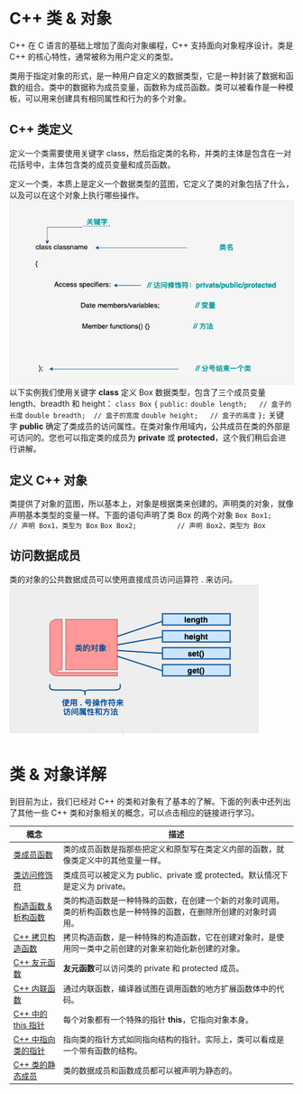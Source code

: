 # C++ 类 & 对象

C++ 在 C 语言的基础上增加了面向对象编程，C++ 支持面向对象程序设计。类是 C++ 的核心特性，通常被称为用户定义的类型。

类用于指定对象的形式，是一种用户自定义的数据类型，它是一种封装了数据和函数的组合。类中的数据称为成员变量，函数称为成员函数。类可以被看作是一种模板，可以用来创建具有相同属性和行为的多个对象。

## C++ 类定义

定义一个类需要使用关键字 class，然后指定类的名称，并类的主体是包含在一对花括号中，主体包含类的成员变量和成员函数。

定义一个类，本质上是定义一个数据类型的蓝图，它定义了类的对象包括了什么，以及可以在这个对象上执行哪些操作。![](../../resources/Pasted%20image%2020250401165929.png)以下实例我们使用关键字 **class** 定义 Box 数据类型，包含了三个成员变量 length、breadth 和 height：
`class Box`
`{`
   `public:`
      `double length;   // 盒子的长度`
      `double breadth;  // 盒子的宽度`
      `double height;   // 盒子的高度`
`};`
关键字 **public** 确定了类成员的访问属性。在类对象作用域内，公共成员在类的外部是可访问的。您也可以指定类的成员为 **private** 或 **protected**，这个我们稍后会进行讲解。

## 定义 C++ 对象

类提供了对象的蓝图，所以基本上，对象是根据类来创建的。声明类的对象，就像声明基本类型的变量一样。下面的语句声明了类 Box 的两个对象
`Box Box1;          // 声明 Box1，类型为 Box`
`Box Box2;          // 声明 Box2，类型为 Box`

## 访问数据成员

类的对象的公共数据成员可以使用直接成员访问运算符 . 来访问。
![](../../resources/Pasted%20image%2020250401170113.png)
# 类 & 对象详解

到目前为止，我们已经对 C++ 的类和对象有了基本的了解。下面的列表中还列出了其他一些 C++ 类和对象相关的概念，可以点击相应的链接进行学习。

|概念|描述|
|---|---|
|[类成员函数](https://www.runoob.com/cplusplus/cpp-class-member-functions.html "C++ 类成员函数")|类的成员函数是指那些把定义和原型写在类定义内部的函数，就像类定义中的其他变量一样。|
|[类访问修饰符](https://www.runoob.com/cplusplus/cpp-class-access-modifiers.html "C++ 类访问修饰符")|类成员可以被定义为 public、private 或 protected。默认情况下是定义为 private。|
|[构造函数 & 析构函数](https://www.runoob.com/cplusplus/cpp-constructor-destructor.html "C++ 构造函数 & 析构函数")|类的构造函数是一种特殊的函数，在创建一个新的对象时调用。类的析构函数也是一种特殊的函数，在删除所创建的对象时调用。|
|[C++ 拷贝构造函数](https://www.runoob.com/cplusplus/cpp-copy-constructor.html "C++ 拷贝构造函数")|拷贝构造函数，是一种特殊的构造函数，它在创建对象时，是使用同一类中之前创建的对象来初始化新创建的对象。|
|[C++ 友元函数](https://www.runoob.com/cplusplus/cpp-friend-functions.html "C++ 友元函数")|**友元函数**可以访问类的 private 和 protected 成员。|
|[C++ 内联函数](https://www.runoob.com/cplusplus/cpp-inline-functions.html "C++ 内联函数")|通过内联函数，编译器试图在调用函数的地方扩展函数体中的代码。|
|[C++ 中的 this 指针](https://www.runoob.com/cplusplus/cpp-this-pointer.html "C++ 中的 this 指针")|每个对象都有一个特殊的指针 **this**，它指向对象本身。|
|[C++ 中指向类的指针](https://www.runoob.com/cplusplus/cpp-pointer-to-class.html "C++ 中指向类的指针")|指向类的指针方式如同指向结构的指针。实际上，类可以看成是一个带有函数的结构。|
|[C++ 类的静态成员](https://www.runoob.com/cplusplus/cpp-static-members.html "C++ 类的静态成员")|类的数据成员和函数成员都可以被声明为静态的。|
